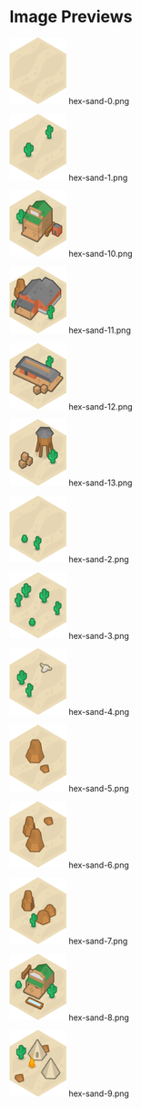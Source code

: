 # Image Previews

<img src="hex-sand-0.png" width="100" /> hex-sand-0.png<br>

<img src="hex-sand-1.png" width="100" /> hex-sand-1.png<br>

<img src="hex-sand-10.png" width="100" /> hex-sand-10.png<br>

<img src="hex-sand-11.png" width="100" /> hex-sand-11.png<br>

<img src="hex-sand-12.png" width="100" /> hex-sand-12.png<br>

<img src="hex-sand-13.png" width="100" /> hex-sand-13.png<br>

<img src="hex-sand-2.png" width="100" /> hex-sand-2.png<br>

<img src="hex-sand-3.png" width="100" /> hex-sand-3.png<br>

<img src="hex-sand-4.png" width="100" /> hex-sand-4.png<br>

<img src="hex-sand-5.png" width="100" /> hex-sand-5.png<br>

<img src="hex-sand-6.png" width="100" /> hex-sand-6.png<br>

<img src="hex-sand-7.png" width="100" /> hex-sand-7.png<br>

<img src="hex-sand-8.png" width="100" /> hex-sand-8.png<br>

<img src="hex-sand-9.png" width="100" /> hex-sand-9.png<br>

